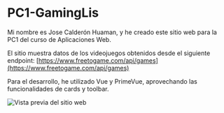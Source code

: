 # PC1-GamingLis

Mi nombre es Jose Calderón Huaman, y he creado este sitio web para la PC1 del curso de Aplicaciones Web.

El sitio muestra datos de los videojuegos obtenidos desde el siguiente endpoint:
[https://www.freetogame.com/api/games](https://www.freetogame.com/api/games)

Para el desarrollo, he utilizado Vue y PrimeVue, aprovechando las funcionalidades de cards y toolbar.

![Vista previa del sitio web](https://hackmd.io/_uploads/By2IS0W-C.png)
